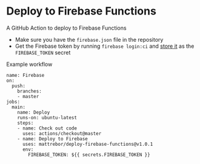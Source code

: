 # Deploy to Firebase Functions

A GitHub Action to deploy to Firebase Functions

- Make sure you have the `firebase.json` file in the repository
- Get the Firebase token by running `firebase login:ci` and [store it](https://help.github.com/en/actions/configuring-and-managing-workflows/creating-and-storing-encrypted-secrets) as the `FIREBASE_TOKEN` secret

Example workflow

```
name: Firebase
on:
  push:
    branches:
    - master
jobs:
  main:
    name: Deploy
    runs-on: ubuntu-latest
    steps:
    - name: Check out code
      uses: actions/checkout@master
    - name: Deploy to Firebase
      uses: mattrebor/deploy-firebase-functions@v1.0.1
      env:
        FIREBASE_TOKEN: ${{ secrets.FIREBASE_TOKEN }}
```
